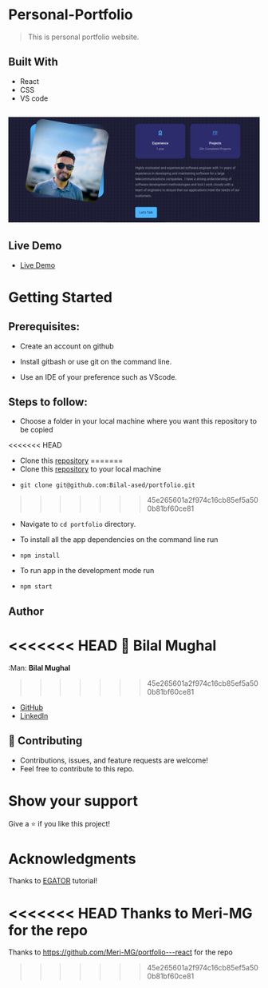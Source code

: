 # Personal-Portfolio
> This is personal portfolio website.



## Built With

- React
- CSS
- VS code

![Portfolio](https://github.com/bilal-Ased/personal-porfolio/blob/main/src/assets/port.png)
- 

## Live Demo

- [Live Demo](https://bilal-ased.netlify.app/)


# Getting Started
## Prerequisites:


- Create an account on github

- Install gitbash or use git on the command line.

- Use an IDE of your preference such as VScode.

## Steps to follow:

- Choose a folder in your local machine where you want this repository to be copied

<<<<<<< HEAD
- Clone this [repository](https://github.com/bilal-Ased/personal-porfolio.git)
=======
- Clone this [repository](https://github.com/bilal-Ased/personal-porfolio.git) to your local machine 
- ```
  git clone git@github.com:Bilal-ased/portfolio.git
  ```
>>>>>>> 45e265601a2f974c16cb85ef5a500b81bf60ce81

- Navigate to `cd portfolio`  directory.

- To install all the app dependencies on the command line run
- ```
  npm install
  ``` 
- To run app in the development mode run 
- ```
  npm start
  ```


## Author

<<<<<<< HEAD
:man: **Bilal Mughal**
=======
:Man: **Bilal Mughal**
>>>>>>> 45e265601a2f974c16cb85ef5a500b81bf60ce81

- [GitHub](https://github.com/bilal-Ased)
- [LinkedIn](https://www.linkedin.com/in/bilal-mughal-973b50279/)

## 🤝 Contributing
- Contributions, issues, and feature requests are welcome!
- Feel free to contribute to this repo.

# Show your support
Give a ⭐ if you like this project!

# Acknowledgments
Thanks to [EGATOR](https://www.youtube.com/watch?v=G-Cr00UYokU&list=WL&index=55&t=1845s) tutorial!

<<<<<<< HEAD
Thanks to Meri-MG for the repo 
=======
Thanks to https://github.com/Meri-MG/portfolio---react for the repo 
>>>>>>> 45e265601a2f974c16cb85ef5a500b81bf60ce81


